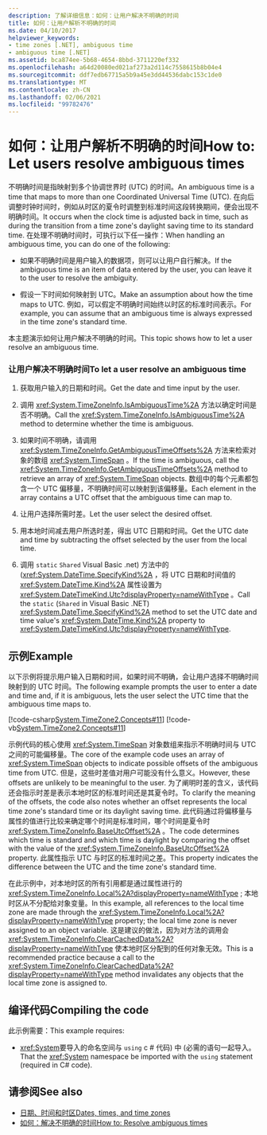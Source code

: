 ```yaml
---
description: 了解详细信息：如何：让用户解决不明确的时间
title: 如何：让用户解析不明确的时间
ms.date: 04/10/2017
helpviewer_keywords:
- time zones [.NET], ambiguous time
- ambiguous time [.NET]
ms.assetid: bca874ee-5b68-4654-8bbd-3711220ef332
ms.openlocfilehash: a64d20080ed021af273a2d114c7558615b8b04e4
ms.sourcegitcommit: ddf7edb67715a5b9a45e3dd44536dabc153c1de0
ms.translationtype: MT
ms.contentlocale: zh-CN
ms.lasthandoff: 02/06/2021
ms.locfileid: "99782476"
---
```

# <a name="how-to-let-users-resolve-ambiguous-times"></a><span data-ttu-id="8e95a-103">如何：让用户解析不明确的时间</span><span class="sxs-lookup"><span data-stu-id="8e95a-103">How to: Let users resolve ambiguous times</span></span>

<span data-ttu-id="8e95a-104">不明确时间是指映射到多个协调世界时 (UTC) 的时间。</span><span class="sxs-lookup"><span data-stu-id="8e95a-104">An ambiguous time is a time that maps to more than one Coordinated Universal Time (UTC).</span></span> <span data-ttu-id="8e95a-105">在向后调整时钟时间时，例如从时区的夏令时调整到标准时间这段转换期间，便会出现不明确时间。</span><span class="sxs-lookup"><span data-stu-id="8e95a-105">It occurs when the clock time is adjusted back in time, such as during the transition from a time zone's daylight saving time to its standard time.</span></span> <span data-ttu-id="8e95a-106">在处理不明确时间时，可执行以下任一操作：</span><span class="sxs-lookup"><span data-stu-id="8e95a-106">When handling an ambiguous time, you can do one of the following:</span></span>

- <span data-ttu-id="8e95a-107">如果不明确时间是用户输入的数据项，则可以让用户自行解决。</span><span class="sxs-lookup"><span data-stu-id="8e95a-107">If the ambiguous time is an item of data entered by the user, you can leave it to the user to resolve the ambiguity.</span></span>

- <span data-ttu-id="8e95a-108">假设一下时间如何映射到 UTC。</span><span class="sxs-lookup"><span data-stu-id="8e95a-108">Make an assumption about how the time maps to UTC.</span></span> <span data-ttu-id="8e95a-109">例如，可以假定不明确时间始终以时区的标准时间表示。</span><span class="sxs-lookup"><span data-stu-id="8e95a-109">For example, you can assume that an ambiguous time is always expressed in the time zone's standard time.</span></span>

<span data-ttu-id="8e95a-110">本主题演示如何让用户解决不明确的时间。</span><span class="sxs-lookup"><span data-stu-id="8e95a-110">This topic shows how to let a user resolve an ambiguous time.</span></span>

### <a name="to-let-a-user-resolve-an-ambiguous-time"></a><span data-ttu-id="8e95a-111">让用户解决不明确时间</span><span class="sxs-lookup"><span data-stu-id="8e95a-111">To let a user resolve an ambiguous time</span></span>

1. <span data-ttu-id="8e95a-112">获取用户输入的日期和时间。</span><span class="sxs-lookup"><span data-stu-id="8e95a-112">Get the date and time input by the user.</span></span>

2. <span data-ttu-id="8e95a-113">调用 <xref:System.TimeZoneInfo.IsAmbiguousTime%2A> 方法以确定时间是否不明确。</span><span class="sxs-lookup"><span data-stu-id="8e95a-113">Call the <xref:System.TimeZoneInfo.IsAmbiguousTime%2A> method to determine whether the time is ambiguous.</span></span>

3. <span data-ttu-id="8e95a-114">如果时间不明确，请调用 <xref:System.TimeZoneInfo.GetAmbiguousTimeOffsets%2A> 方法来检索对象的数组 <xref:System.TimeSpan> 。</span><span class="sxs-lookup"><span data-stu-id="8e95a-114">If the time is ambiguous, call the <xref:System.TimeZoneInfo.GetAmbiguousTimeOffsets%2A> method to retrieve an array of <xref:System.TimeSpan> objects.</span></span> <span data-ttu-id="8e95a-115">数组中的每个元素都包含一个 UTC 偏移量，不明确时间可以映射到该偏移量。</span><span class="sxs-lookup"><span data-stu-id="8e95a-115">Each element in the array contains a UTC offset that the ambiguous time can map to.</span></span>

4. <span data-ttu-id="8e95a-116">让用户选择所需时差。</span><span class="sxs-lookup"><span data-stu-id="8e95a-116">Let the user select the desired offset.</span></span>

5. <span data-ttu-id="8e95a-117">用本地时间减去用户所选时差，得出 UTC 日期和时间。</span><span class="sxs-lookup"><span data-stu-id="8e95a-117">Get the UTC date and time by subtracting the offset selected by the user from the local time.</span></span>

6. <span data-ttu-id="8e95a-118">调用 `static` `Shared` Visual Basic .net) 方法中的 (<xref:System.DateTime.SpecifyKind%2A> ，将 UTC 日期和时间值的 <xref:System.DateTime.Kind%2A> 属性设置为 <xref:System.DateTimeKind.Utc?displayProperty=nameWithType> 。</span><span class="sxs-lookup"><span data-stu-id="8e95a-118">Call the `static` (`Shared` in Visual Basic .NET) <xref:System.DateTime.SpecifyKind%2A> method to set the UTC date and time value's <xref:System.DateTime.Kind%2A> property to <xref:System.DateTimeKind.Utc?displayProperty=nameWithType>.</span></span>

## <a name="example"></a><span data-ttu-id="8e95a-119">示例</span><span class="sxs-lookup"><span data-stu-id="8e95a-119">Example</span></span>

<span data-ttu-id="8e95a-120">以下示例将提示用户输入日期和时间，如果时间不明确，会让用户选择不明确时间映射到的 UTC 时间。</span><span class="sxs-lookup"><span data-stu-id="8e95a-120">The following example prompts the user to enter a date and time and, if it is ambiguous, lets the user select the UTC time that the ambiguous time maps to.</span></span>

[!code-csharp[System.TimeZone2.Concepts#11](../../../samples/snippets/csharp/VS_Snippets_CLR_System/system.TimeZone2.Concepts/CS/TimeZone2Concepts.cs#11)]
[!code-vb[System.TimeZone2.Concepts#11](../../../samples/snippets/visualbasic/VS_Snippets_CLR_System/system.TimeZone2.Concepts/VB/TimeZone2Concepts.vb#11)]

<span data-ttu-id="8e95a-121">示例代码的核心使用 <xref:System.TimeSpan> 对象数组来指示不明确时间与 UTC 之间的可能偏移量。</span><span class="sxs-lookup"><span data-stu-id="8e95a-121">The core of the example code uses an array of <xref:System.TimeSpan> objects to indicate possible offsets of the ambiguous time from UTC.</span></span> <span data-ttu-id="8e95a-122">但是，这些时差值对用户可能没有什么意义。</span><span class="sxs-lookup"><span data-stu-id="8e95a-122">However, these offsets are unlikely to be meaningful to the user.</span></span> <span data-ttu-id="8e95a-123">为了阐明时差的含义，该代码还会指示时差是表示本地时区的标准时间还是其夏令时。</span><span class="sxs-lookup"><span data-stu-id="8e95a-123">To clarify the meaning of the offsets, the code also notes whether an offset represents the local time zone's standard time or its daylight saving time.</span></span> <span data-ttu-id="8e95a-124">此代码通过将偏移量与属性的值进行比较来确定哪个时间是标准时间，哪个时间是夏令时 <xref:System.TimeZoneInfo.BaseUtcOffset%2A> 。</span><span class="sxs-lookup"><span data-stu-id="8e95a-124">The code determines which time is standard and which time is daylight by comparing the offset with the value of the <xref:System.TimeZoneInfo.BaseUtcOffset%2A> property.</span></span> <span data-ttu-id="8e95a-125">此属性指示 UTC 与时区的标准时间之差。</span><span class="sxs-lookup"><span data-stu-id="8e95a-125">This property indicates the difference between the UTC and the time zone's standard time.</span></span>

<span data-ttu-id="8e95a-126">在此示例中，对本地时区的所有引用都是通过属性进行的 <xref:System.TimeZoneInfo.Local%2A?displayProperty=nameWithType> ; 本地时区从不分配给对象变量。</span><span class="sxs-lookup"><span data-stu-id="8e95a-126">In this example, all references to the local time zone are made through the <xref:System.TimeZoneInfo.Local%2A?displayProperty=nameWithType> property; the local time zone is never assigned to an object variable.</span></span> <span data-ttu-id="8e95a-127">这是建议的做法，因为对方法的调用会 <xref:System.TimeZoneInfo.ClearCachedData%2A?displayProperty=nameWithType> 使本地时区分配到的任何对象无效。</span><span class="sxs-lookup"><span data-stu-id="8e95a-127">This is a recommended practice because a call to the <xref:System.TimeZoneInfo.ClearCachedData%2A?displayProperty=nameWithType> method invalidates any objects that the local time zone is assigned to.</span></span>

## <a name="compiling-the-code"></a><span data-ttu-id="8e95a-128">编译代码</span><span class="sxs-lookup"><span data-stu-id="8e95a-128">Compiling the code</span></span>

<span data-ttu-id="8e95a-129">此示例需要：</span><span class="sxs-lookup"><span data-stu-id="8e95a-129">This example requires:</span></span>

- <span data-ttu-id="8e95a-130"><xref:System>要导入的命名空间与 `using` c # 代码) 中 (必需的语句一起导入。</span><span class="sxs-lookup"><span data-stu-id="8e95a-130">That the <xref:System> namespace be imported with the `using` statement (required in C# code).</span></span>

## <a name="see-also"></a><span data-ttu-id="8e95a-131">请参阅</span><span class="sxs-lookup"><span data-stu-id="8e95a-131">See also</span></span>

- [<span data-ttu-id="8e95a-132">日期、时间和时区</span><span class="sxs-lookup"><span data-stu-id="8e95a-132">Dates, times, and time zones</span></span>](index.md)
- [<span data-ttu-id="8e95a-133">如何：解决不明确的时间</span><span class="sxs-lookup"><span data-stu-id="8e95a-133">How to: Resolve ambiguous times</span></span>](resolve-ambiguous-times.md)
